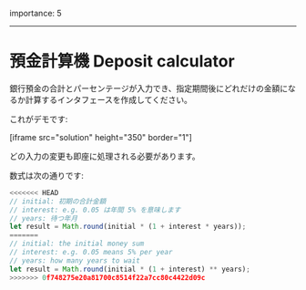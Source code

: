importance: 5

---

# 預金計算機 Deposit calculator

銀行預金の合計とパーセンテージが入力でき、指定期間後にどれだけの金額になるか計算するインタフェースを作成してください。

これがデモです:

[iframe src="solution" height="350" border="1"]

どの入力の変更も即座に処理される必要があります。

数式は次の通りです:
```js
<<<<<<< HEAD
// initial: 初期の合計金額
// interest: e.g. 0.05 は年間 5% を意味します
// years: 待つ年月
let result = Math.round(initial * (1 + interest * years));
=======
// initial: the initial money sum
// interest: e.g. 0.05 means 5% per year
// years: how many years to wait
let result = Math.round(initial * (1 + interest) ** years);
>>>>>>> 0f748275e20a81700c8514f22a7cc80c4422d09c
```
